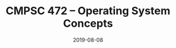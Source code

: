 ---
title: "CMPSC 472 – Operating System Concepts"
collection: teaching
date: 2019-08-08
role: Grader
instructor: Dr. Linda Marie Null
university: Pennsylvania State University
excerpt: |
  - This course introduced the fundamental principles of single-node operating systems to seniors.
  - Provided structural feedback on assignments and projects.
  - Held regular office hours to discuss grades and suggest strategies for improvement.
---